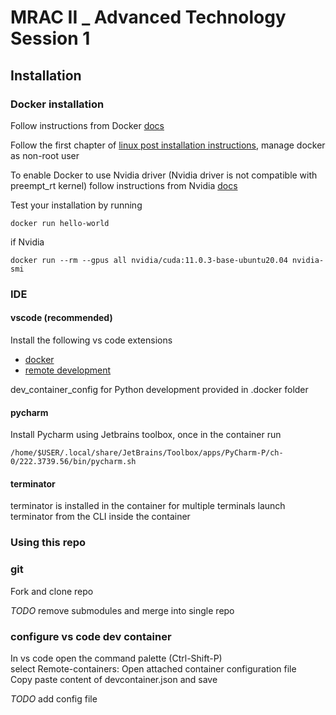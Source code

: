 # MRAC II _ Advanced Technology Session 1

## Installation

### Docker installation

Follow instructions from Docker [docs](https://docs.docker.com/engine/install/ubuntu/)

Follow the first chapter of [linux post installation instructions](https://docs.docker.com/engine/install/linux-postinstall/), manage docker as non-root user

To enable Docker to use Nvidia driver (Nvidia driver is not compatible with preempt_rt kernel) follow instructions from Nvidia [docs](https://docs.nvidia.com/datacenter/cloud-native/container-toolkit/install-guide.html)

Test your installation by running

```shell
docker run hello-world
```

if Nvidia

```shell
docker run --rm --gpus all nvidia/cuda:11.0.3-base-ubuntu20.04 nvidia-smi
```

### IDE

#### vscode (recommended)

Install the following vs code extensions

- [docker](https://code.visualstudio.com/docs/containers/overview)
- [remote development](https://code.visualstudio.com/docs/remote/remote-overview)

dev_container_config for Python development provided in .docker folder

#### pycharm

Install Pycharm using Jetbrains toolbox, once in the container run

```shell
/home/$USER/.local/share/JetBrains/Toolbox/apps/PyCharm-P/ch-0/222.3739.56/bin/pycharm.sh
```

#### terminator

terminator is installed in the container for multiple terminals launch terminator from the CLI inside the container

### Using this repo

### git

Fork and clone repo

_TODO_ remove submodules and merge into single repo

### configure vs code dev container

In vs code open the command palette (Ctrl-Shift-P)  
select Remote-containers: Open attached container configuration file  
Copy paste content of devcontainer.json and save  

_TODO_ add config file

